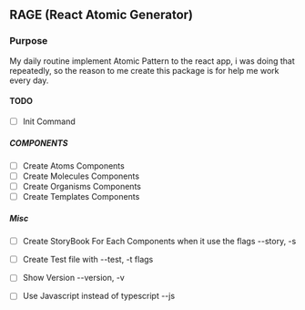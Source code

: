 ## RAGE (React Atomic Generator)

### Purpose
My daily routine implement Atomic Pattern to the react app, i was doing that repeatedly, so the reason to me create this package is for help me work every day.


#### TODO

- [ ] Init Command

##### COMPONENTS
- [ ] Create Atoms Components
- [ ] Create Molecules Components
- [ ] Create Organisms Components
- [ ] Create Templates Components

##### Misc
- [ ] Create StoryBook For Each Components when it use the flags --story, -s
- [ ] Create Test file with --test, -t flags
- [ ] Show Version --version, -v
- [ ] Use Javascript instead of typescript --js


